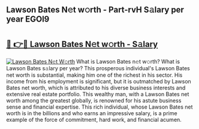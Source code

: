 ## Lawson Bates N𝚎t w𝚘rth - Part-rvH S𝚊lary per year EGOl9

# <h2><a href="http://gc1zhz.nevu.top/?p=Lawson+Bates">🔗 👉🔴 Lawson Bates N𝚎t w𝚘rth - S𝚊lary</a></h2>

[![Lawson Bates N𝚎t W𝚘rth](https://i.imgur.com/Oavwk0R.jpeg)](http://gc1zhz.nevu.top/?p=Lawson+Bates)
What is Lawson Bates n𝚎t w𝚘rth? What is Lawson Bates s𝚊lary per year?
This prosperous individual's Lawson Bates net worth is substantial, making him one of the richest in his sector. His income from his employment is significant, but it is outmatched by Lawson Bates net worth, which is attributed to his diverse business interests and extensive real estate portfolio. This wealthy man, with a Lawson Bates net worth among the greatest globally, is renowned for his astute business sense and financial expertise. This rich individual, whose Lawson Bates net worth is in the billions and who earns an impressive salary, is a prime example of the force of commitment, hard work, and financial acumen.
